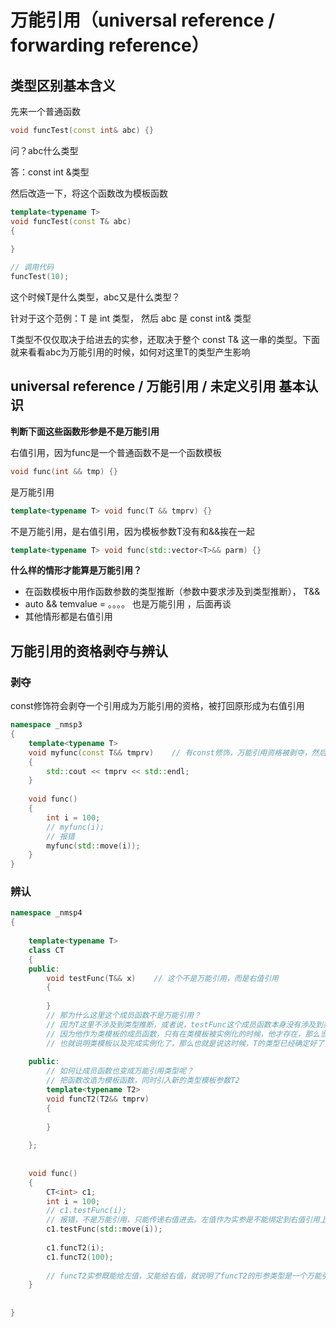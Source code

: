 # 万能引用（universal reference / forwarding reference）



## 类型区别基本含义

先来一个普通函数

```c++
void funcTest(const int& abc) {}
```

问？abc什么类型 

答：const int &类型

然后改造一下，将这个函数改为模板函数

```c++
template<typename T>
void funcTest(const T& abc)
{
    
}

// 调用代码
funcTest(10);
```

这个时候T是什么类型，abc又是什么类型？

针对于这个范例：T 是 int 类型， 然后 abc 是 const int& 类型

T类型不仅仅取决于给进去的实参，还取决于整个 const T& 这一串的类型。下面就来看看abc为万能引用的时候，如何对这里T的类型产生影响

## universal reference / 万能引用 / 未定义引用 基本认识

**判断下面这些函数形参是不是万能引用**

 右值引用，因为func是一个普通函数不是一个函数模板

```c++
void func(int && tmp) {}
```

是万能引用

```c++
template<typename T> void func(T && tmprv) {}
```

不是万能引用，是右值引用，因为模板参数T没有和&&挨在一起

```c++
template<typename T> void func(std::vector<T>&& parm) {}
```

**什么样的情形才能算是万能引用？**

- 在函数模板中用作函数参数的类型推断（参数中要求涉及到类型推断）， T&&
- auto && temvalue = 。。。。 也是万能引用 ，后面再谈
- 其他情形都是右值引用

## 万能引用的资格剥夺与辨认

### 剥夺

const修饰符会剥夺一个引用成为万能引用的资格，被打回原形成为右值引用

```c++
namespace _nmsp3
{
    template<typename T>
    void myfunc(const T&& tmprv)    // 有const修饰，万能引用资格被剥夺，然后因为 && 的存在，所以只能变成右值引用
    {
        std::cout << tmprv << std::endl;
    }
    
    void func()
    {
        int i = 100;
        // myfunc(i);
        // 报错
        myfunc(std::move(i));
    }
}
```



### 辨认

```c++
namespace _nmsp4
{
    
    template<typename T>
    class CT
    {
    public:
        void testFunc(T&& x)    // 这个不是万能引用，而是右值引用
        {
            
        }
        // 那为什么这里这个成员函数不是万能引用？
        // 因为T这里不涉及到类型推断，或者说，testFunc这个成员函数本身没有涉及到类型推断
        // 因为他作为类模板的成员函数，只有在类模板被实例化的时候，他才存在，那么当他存在的时候
        // 也就说明类模板以及完成实例化了，那么也就是说这时候，T的类型已经确定好了，自然就不涉及到类型推断
    
    public:
        // 如何让成员函数也变成万能引用类型呢？
        // 把函数改造为模板函数，同时引入新的类型模板参数T2
        template<typename T2>
        void funcT2(T2&& tmprv)
        {
            
        }
        
    };
    
    
    void func()
    {
        CT<int> c1;
        int i = 100;
        // c1.testFunc(i);
        // 报错，不是万能引用，只能传递右值进去。左值作为实参是不能绑定到右值引用上
        c1.testFunc(std::move(i));
        
        c1.funcT2(i);
        c1.funcT2(100);
        
        // funcT2实参既能给左值，又能给右值，就说明了funcT2的形参类型是一个万能引用类型
    }
    
    
}
```


